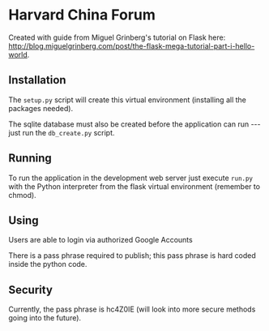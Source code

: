 Harvard China Forum
=========

Created with guide from Miguel Grinberg's tutorial on Flask here: http://blog.miguelgrinberg.com/post/the-flask-mega-tutorial-part-i-hello-world.

Installation
------------

The `setup.py` script will create this virtual environment (installing all the packages needed).

The sqlite database must also be created before the application can run --- just run the `db_create.py` script.

Running
-------

To run the application in the development web server just execute `run.py` with the Python interpreter from the flask virtual environment (remember to chmod).

Using
-------

Users are able to login via authorized Google Accounts

There is a pass phrase required to publish; this pass phrase is hard coded inside the python code.

Security
-------

Currently, the pass phrase is hc4Z0IE (will look into more secure methods going into the future).
